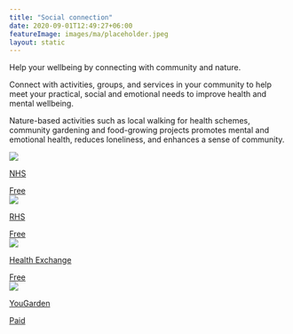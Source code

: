 ```yaml
---
title: "Social connection"
date: 2020-09-01T12:49:27+06:00
featureImage: images/ma/placeholder.jpeg
layout: static
---
```


Help your wellbeing by connecting with community and nature.

Connect with activities, groups, and services in your community to help meet your practical, social and emotional needs to improve health and mental wellbeing.

Nature-based activities such as local walking for health schemes, community gardening and food-growing projects promotes mental and emotional health, reduces loneliness, and enhances a sense of community.

<a class="ma-link" href="https://www.england.nhs.uk/personalisedcare/social-prescribing/"><div class="ma-card ma-card-Health"><div class="ma-icon"><img src ="/images/Icon-check - health - opacity.svg"/></div><div class="ma-name"><p>NHS</p></div><div class="ma-paid-text"><span>Free</span></div></div></a><a class="ma-link" href="https://www.rhs.org.uk/advice/health-and-wellbeing/articles/social-prescribing"><div class="ma-card ma-card-Health"><div class="ma-icon"><img src ="/images/Icon-check - health - opacity.svg"/></div><div class="ma-name"><p>RHS</p></div><div class="ma-paid-text"><span>Free</span></div></div></a><a class="ma-link" href="https://socialprescribing.healthexchange.org.uk/"><div class="ma-card ma-card-Health"><div class="ma-icon"><img src ="/images/Icon-check - health - opacity.svg"/></div><div class="ma-name"><p>Health Exchange</p></div><div class="ma-paid-text"><span>Free</span></div></div></a><a class="ma-link" href="https://www.awin1.com/cread.php?awinmid=5686&awinaffid=1198638&ued=https%3A%2F%2Fwww.yougarden.com"><div class="ma-card ma-card-Health"><div class="ma-icon"><img src ="/images/Icon-pound - health - opacity.svg"/></div><div class="ma-name"><p>YouGarden</p></div><div class="ma-paid-text"><span>Paid</span></div></div></a>  

<br/><br/>






